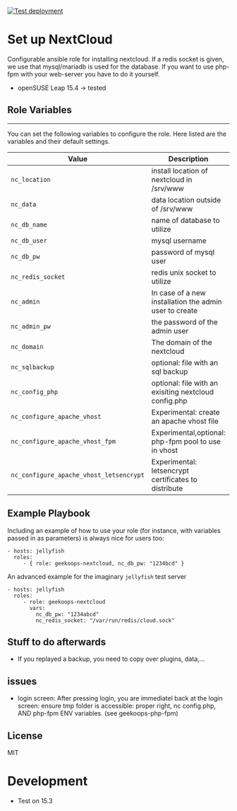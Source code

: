 [![Test deployment](https://github.com/GeekOops/geekoops-nextcloud/actions/workflows/CI.yml/badge.svg)](https://github.com/GeekOops/geekoops-nextcloud/actions/workflows/CI.yml)

# Set up NextCloud

Configurable ansible role for installing nextcloud.
If a redis socket is given, we use that
mysql/mariadb is used for the database.
If you want to use php-fpm with your web-server you have to do it yourself.

- openSUSE Leap 15.4 -> tested

## Role Variables
--------------

You can set the following variables to configure the role. Here listed are the variables and their default settings.


| Value | Description | Default |
|-------|-------------|---------|
|`nc_location` | install location of nextcloud in /srv/www | "htdocs/nextcloud" |
|`nc_data` | data location outside of /srv/www | "ncdata" |
|`nc_db_name` | name of database to utilize | "nextcloud" |
|`nc_db_user` | mysql username | "" |
|`nc_db_pw` | password of mysql user | "" |
|`nc_redis_socket` | redis unix socket to utilize | "" |
|`nc_admin` | In case of a new installation the admin user to create | "Administrator" |
|`nc_admin_pw` | the password of the admin user | "admin_pw" |
|`nc_domain` | The domain of the nextcloud | "cloud.example.org" |
|`nc_sqlbackup` | optional: file with an sql backup | "" |
|`nc_config_php` | optional: file with an exisiting nextcloud config.php | "" |
|`nc_configure_apache_vhost`|Experimental: create an apache vhost file| false |
|`nc_configure_apache_vhost_fpm`| Experimental,optional: php-fpm pool to use in vhost| "/var/run/php-fpm/cloud.sock" |
|`nc_configure_apache_vhost_letsencrypt`| Experimental: letsencrypt certificates to distribute | "/etc/letsencrypt/live/cloud.example.org/" |

## Example Playbook

Including an example of how to use your role (for instance, with variables passed in as parameters) is always nice for users too:

    - hosts: jellyfish
      roles:
         - { role: geekoops-nextcloud, nc_db_pw: "1234bcd" }

An advanced example for the imaginary `jellyfish` test server

    - hosts: jellyfish
      roles:
         - role: geekoops-nextcloud
           vars:
             nc_db_pw: "1234abcd"
             nc_redis_socket: "/var/run/redis/cloud.sock"

## Stuff to do afterwards
- If you replayed a backup, you need to copy over plugins, data,...

## issues
- login screen: After pressing login, you are immediatel back at the login screen: ensure tmp folder is accessible: proper right, nc config.php, AND php-fpm ENV variables. (see geekoops-php-fpm)

## License

MIT

# Development
- Test on 15.3
